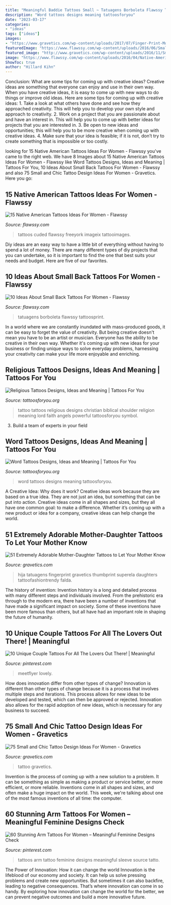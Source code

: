 ```yaml
---
title: "Meaningful Baddie Tattoos Small ~ Tatuagens Borboleta Flawssy Tattoosprint"
description: "Word tattoos designs meaning tattoosforyou"
date: "2023-03-17"
categories:
- "ideas"
tags: ["ideas"]
images:
- "https://www.gravetics.com/wp-content/uploads/2017/07/Finger-Print-Mother-Daughter-Tattoo-On-Foot.jpg"
featuredImage: "https://www.flawssy.com/wp-content/uploads/2016/06/Small-Butterfly-Tattoos-for-Women-3.jpg"
featured_image: "http://www.gravetics.com/wp-content/uploads/2016/11/Small-Tattoo-Ideas32.jpg"
image: "https://www.flawssy.com/wp-content/uploads/2016/04/Native-American-Quote-Tattoos.jpg"
ShowToc: true
author: "Hillard Kihn"
---
```



Conclusion: What are some tips for coming up with creative ideas?
Creative ideas are something that everyone can enjoy and use in their own way. When you have creative ideas, it is easy to come up with new ways to do things or improve old ideas. Here are some tips for coming up with creative ideas: 1. Take a look at what others have done and see how they approached creativity. This will help you to develop your own style and approach to creativity. 2. Work on a project that you are passionate about and have an interest in. This will help you to come up with better ideas for projects that you are interested in. 3. Be open to new ideas and opportunities; this will help you to be more creative when coming up with creative ideas. 4. Make sure that your idea is feasible; if it is not, don’t try to create something that is impossible or too costly. 
	

		
looking for 15 Native American Tattoos Ideas For Women - Flawssy you've came to the right web. We have 8 Images about 15 Native American Tattoos Ideas For Women - Flawssy like Word Tattoos Designs, Ideas and Meaning | Tattoos For You, 10 Ideas About Small Back Tattoos For Women - Flawssy and also 75 Small and Chic Tattoo Design Ideas For Women - Gravetics. Here you go:
		
    
## 15 Native American Tattoos Ideas For Women - Flawssy

<img loading=lazy src="https://www.flawssy.com/wp-content/uploads/2016/04/Native-American-Quote-Tattoos.jpg" onerror="this.onerror=null;this.src='https://tse2.mm.bing.net/th?id=OIP.WH7Hx16FKtHPInOBN11kbQHaLm&amp;pid=15.1';" alt="15 Native American Tattoos Ideas For Women - Flawssy">

_Source: flawssy.com_

>tattoos cuded flawssy freeyork imageix tattooimages. 

	

Diy ideas are an easy way to have a little bit of everything without having to spend a lot of money. There are many different types of diy projects that you can undertake, so it is important to find the one that best suits your needs and budget. Here are five of our favorites.

    
## 10 Ideas About Small Back Tattoos For Women - Flawssy

<img loading=lazy src="https://www.flawssy.com/wp-content/uploads/2016/06/Small-Butterfly-Tattoos-for-Women-3.jpg" onerror="this.onerror=null;this.src='https://tse3.mm.bing.net/th?id=OIP.9ii_Z6jamskNf4s7pVuJggHaLI&amp;pid=15.1';" alt="10 Ideas About Small Back Tattoos For Women - Flawssy">

_Source: flawssy.com_

>tatuagens borboleta flawssy tattoosprint. 

	

In a world where we are constantly inundated with mass-produced goods, it can be easy to forget the value of creativity. But being creative doesn't mean you have to be an artist or musician. Everyone has the ability to be creative in their own way. Whether it's coming up with new ideas for your business or finding unique ways to solve everyday problems, harnessing your creativity can make your life more enjoyable and enriching.

    
## Religious Tattoos Designs, Ideas And Meaning | Tattoos For You

<img loading=lazy src="http://www.tattoosforyou.org/wp-content/uploads/2013/09/Religious-Tattoo-Designs-For-Men-764x1024.jpg" onerror="this.onerror=null;this.src='https://tse4.mm.bing.net/th?id=OIP.xOn1c8wnxqDBKsMxuWXgvgHaJ7&amp;pid=15.1';" alt="Religious Tattoos Designs, Ideas and Meaning | Tattoos For You">

_Source: tattoosforyou.org_

>tattoo tattoos religious designs christian biblical shoulder religion meaning lord faith angels powerful tattoosforyou symbol. 

	

3. Build a team of experts in your field 

    
## Word Tattoos Designs, Ideas And Meaning | Tattoos For You

<img loading=lazy src="http://www.tattoosforyou.org/wp-content/uploads/2013/09/Beautiful-Word-Tattoos-767x1024.jpg" onerror="this.onerror=null;this.src='https://tse2.mm.bing.net/th?id=OIP.6I99SL41ML1btNBXXpNYEgHaJ4&amp;pid=15.1';" alt="Word Tattoos Designs, Ideas and Meaning | Tattoos For You">

_Source: tattoosforyou.org_

>word tattoos designs meaning tattoosforyou. 

	

A Creative Idea: Why does it work?
Creative ideas work because they are based on a true idea. They are not just an idea, but something that can be put into action. Creative ideas come in all shapes and sizes, but they all have one common goal: to make a difference. Whether it’s coming up with a new product or idea for a company, creative ideas can help change the world.

    
## 51 Extremely Adorable Mother-Daughter Tattoos To Let Your Mother Know

<img loading=lazy src="https://www.gravetics.com/wp-content/uploads/2017/07/Finger-Print-Mother-Daughter-Tattoo-On-Foot.jpg" onerror="this.onerror=null;this.src='https://tse1.mm.bing.net/th?id=OIP.--J0rJrQbl25hTZPZe1DJQHaHa&amp;pid=15.1';" alt="51 Extremely Adorable Mother-Daughter Tattoos to Let Your Mother Know">

_Source: gravetics.com_

>hija tatuagens fingerprint gravetics thumbprint superela daughters tattoofashiontrendy falda. 

	

The history of invention:
Invention history is a long and detailed process with many different steps and individuals involved. From the prehistoric era through to the modern era, there have been a number of inventions that have made a significant impact on society. Some of these inventions have been more famous than others, but all have had an important role in shaping the future of humanity.

    
## 10 Unique Couple Tattoos For All The Lovers Out There! | Meaningful

<img loading=lazy src="https://i.pinimg.com/736x/f6/1f/8a/f61f8a1c824b059ff3b1050f598cbcb5.jpg" onerror="this.onerror=null;this.src='https://tse4.mm.bing.net/th?id=OIP.31v4igtlLRFylcP_ouVoVQHaKB&amp;pid=15.1';" alt="10 Unique Couple Tattoos For All The Lovers Out There! | Meaningful">

_Source: pinterest.com_

>meetflyer lovely. 

	

How does innovation differ from other types of change?
Innovation is different than other types of change because it is a process that involves multiple steps and iterations. This process allows for new ideas to be developed and tested, which can then be approved or rejected. Innovation also allows for the rapid adoption of new ideas, which is necessary for any business to succeed.

    
## 75 Small And Chic Tattoo Design Ideas For Women - Gravetics

<img loading=lazy src="http://www.gravetics.com/wp-content/uploads/2016/11/Small-Tattoo-Ideas32.jpg" onerror="this.onerror=null;this.src='https://tse4.mm.bing.net/th?id=OIP.zxY-5ocoIZ-cE0V8u4tWgwHaJ4&amp;pid=15.1';" alt="75 Small and Chic Tattoo Design Ideas For Women - Gravetics">

_Source: gravetics.com_

>tattoo gravetics. 

	

Invention is the process of coming up with a new solution to a problem. It can be something as simple as making a product or service better, or more efficient, or more reliable. Inventions come in all shapes and sizes, and often make a huge impact on the world. This week, we're talking about one of the most famous inventions of all time: the computer.

    
## 60 Stunning Arm Tattoos For Women – Meaningful Feminine Designs Check

<img loading=lazy src="https://i.pinimg.com/736x/72/2b/d4/722bd4ceff279e6cd82d08d3ae536de8--arm-tattoos-for-women-feminine.jpg" onerror="this.onerror=null;this.src='https://tse4.mm.bing.net/th?id=OIP.4s6oxXQDnRcRtjn0kXH4IAHaHa&amp;pid=15.1';" alt="60 Stunning Arm Tattoos For Women – Meaningful Feminine Designs Check">

_Source: pinterest.com_

>tattoos arm tattoo feminine designs meaningful sleeve source tatto. 

	

The Power of Innovation: How it can change the world
Innovation is the lifeblood of our economy and society. It can help us solve pressing problems and create new opportunities. But sometimes it can also backfire, leading to negative consequences. That’s where innovation can come in so handy. By exploring how innovation can change the world for the better, we can prevent negative outcomes and build a more innovative future.

